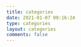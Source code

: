 ```yaml
---
title: categories
date: 2021-01-07 00:16:24
type: categories
layout: categories
comments: false
---
```

